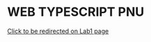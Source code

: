# WEB TYPESCRIPT PNU
[Click to be redirected on Lab1 page](https://romamartynyuk.github.io/WEB_TS_PNU/Lab1/build/index.html)